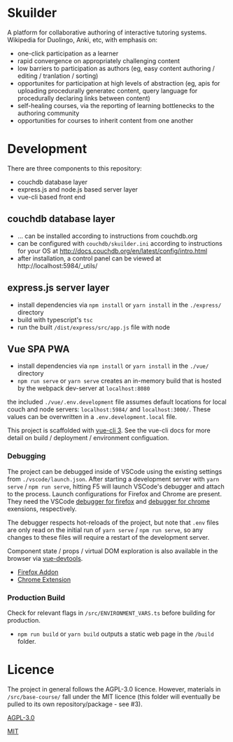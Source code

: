 # Skuilder

A platform for collaborative authoring of interactive tutoring systems. Wikipedia for Duolingo, Anki, etc, with emphasis on:

- one-click participation as a learner
- rapid convergence on appropriately challenging content
- low barriers to participation as authors (eg, easy content authoring / editing / tranlation / sorting)
- opportunites for participation at high levels of abstraction (eg, apis for uploading procedurally generatec content, query language for procedurally declaring links between content)
- self-healing courses, via the reporting of learning bottlenecks to the authoring community
- opportunities for courses to inherit content from one another

# Development

There are three components to this repository:

- couchdb database layer
- express.js and node.js based server layer
- vue-cli based front end

## couchdb database layer

- ... can be installed according to instructions from couchdb.org
- can be configured with `couchdb/skuilder.ini` according to instructions for your OS at http://docs.couchdb.org/en/latest/config/intro.html
- after installation, a control panel can be viewed at http://localhost:5984/_utils/

## express.js server layer

- install dependencies via `npm install` or `yarn install` in the `./express/` directory
- build with typescript's `tsc`
- run the built `/dist/express/src/app.js` file with node

## Vue SPA PWA

- install dependencies via `npm install` or `yarn install` in the `./vue/` directory
- `npm run serve` or `yarn serve` creates an in-memory build that is hosted by the webpack dev-server at `localhost:8080`

the included `./vue/.env.development` file assumes default locations for local couch and node servers: `localhost:5984/` and `localhost:3000/`. These values can be overwritten in a `.env.development.local` file.

This project is scaffolded with [vue-cli 3](https://cli.vuejs.org/). See the vue-cli docs for more detail on build / deployment / environment configuation.

### Debugging

The project can be debugged inside of VSCode using the existing settings from `./vscode/launch.json`. After starting a development server with `yarn serve` / `npm run serve`, hitting F5 will launch VSCode's debugger and attach to the process. Launch configurations for Firefox and Chrome are present. They need the VSCode [debugger for firefox](https://marketplace.visualstudio.com/items?itemName=hbenl.vscode-firefox-debug) and [debugger for chrome](https://marketplace.visualstudio.com/items?itemName=msjsdiag.debugger-for-chrome) exensions, respectively.

The debugger respects hot-reloads of the project, but note that `.env` files are only read on the initial run of `yarn serve` / `npm run serve`, so any changes to these files will require a restart of the development server.

Component state / props / virtual DOM exploration is also available in the browser via [vue-devtools](https://github.com/vuejs/vue-devtools).

- [Firefox Addon](https://addons.mozilla.org/en-US/firefox/addon/vue-js-devtools/)
- [Chrome Extension](https://chrome.google.com/webstore/detail/vuejs-devtools/nhdogjmejiglipccpnnnanhbledajbpd)

### Production Build

Check for relevant flags in `/src/ENVIRONMENT_VARS.ts` before building for production.

- `npm run build` or `yarn build` outputs a static web page in the `/build` folder.

# Licence

The project in general follows the AGPL-3.0 licence. However, materials in `/src/base-course/` fall under the MIT licence (this folder will eventually be pulled to its own repository/package - see #3).

[AGPL-3.0](https://opensource.org/licenses/AGPL-3.0)

[MIT](https://opensource.org/licenses/MIT)
